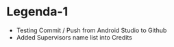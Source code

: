 # Legenda-1

- Testing Commit / Push from Android Studio to Github
- Added Supervisors name list into Credits
